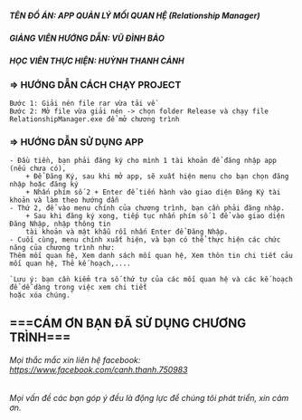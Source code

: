 ##### TÊN ĐỒ ÁN: APP QUẢN LÝ MỐI QUAN HỆ (Relationship Manager)
##### GIẢNG VIÊN HƯỚNG DẪN: VŨ ĐÌNH BẢO
##### HỌC VIÊN THỰC HIỆN: HUỲNH THANH CẢNH

### => HƯỚNG DẪN CÁCH CHẠY PROJECT
	Bước 1: Giải nén file rar vừa tải về
	Bước 2: Mở file vừa giải nén -> chọn folder Release và chạy file RelationshipManager.exe để mở chương trình
	
### => HƯỚNG DẪN SỬ DỤNG APP
	- Đầu tiền, bạn phải đăng ký cho mình 1 tài khoản để đăng nhập app (nếu chưa có),
		+ Để Đăng Ký, sau khi mở app, sẽ xuất hiện menu cho bạn chọn đăng nhập hoặc đăng ký
		+ Nhấn phím số 2 + Enter để tiến hành vào giao diện Đăng Ký tài khoản và làm theo hướng dẫn
	- Thứ 2, để vào menu chính của chương trình, bạn cần phải đăng nhập.
		+ Sau khi đăng ký xong, tiếp tục nhấn phím số 1 để vào giao diện Đăng Nhập, nhập thông tin
		tài khoản và mật khẫu rồi nhấn Enter để Đăng Nhập.
	- Cuối cùng, menu chính xuất hiện, và bạn có thể thực hiện các chức năng của chương trình như:
	Thêm mối quan hệ, Xem danh sách mối quan hệ, Xem thôn tin chi tiết cảu mối quan hệ, Thê kế hoạch,....
	
	`Lưu ý: bạn cần kiểm tra số thứ tự của các mối quan hệ và các kế hoạch để dễ dàng trong việc xem chi tiết 
	hoặc xóa chúng.`
	
## ===CÁM ƠN BẠN ĐÃ SỬ DỤNG CHƯƠNG TRÌNH===
###### Mọi thắc mắc xin liên hệ facebook: https://www.facebook.com/canh.thanh.750983
###### Mọi vấn đề các bạn góp ý đều là động lực để chúng tôi phát triển, xin cảm ơn.
